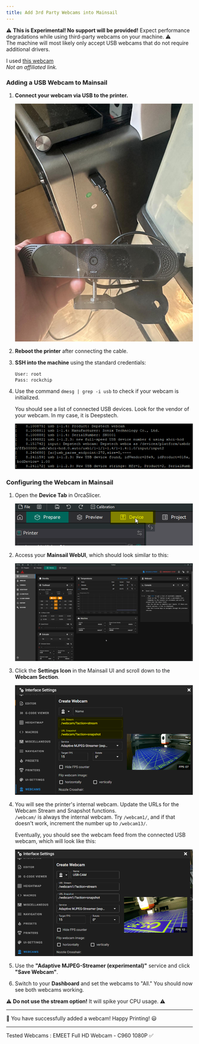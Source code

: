 ```yaml
---
title: Add 3rd Party Webcams into Mainsail
---
```


⚠️ **This is Experimental! No support will be provided!** Expect performance degradations while using third-party webcams on your machine. ⚠️  
The machine will most likely only accept USB webcams that do not require additional drivers.

I used [this webcam](https://www.amazon.de/dp/B0002HAHUY?)  
*Not an affiliated link.*

### Adding a USB Webcam to Mainsail

1. **Connect your webcam via USB to the printer.**

    ![USB Connection](https://raw.githubusercontent.com/Rickeetz/Rinkhals/master/docs/docs/assets/webcam-guide/USB-Webcam%20Connect.jpg)

2. **Reboot the printer** after connecting the cable.

3. **SSH into the machine** using the standard credentials:

    ```
    User: root
    Pass: rockchip
    ```

4. Use the command `dmesg | grep -i usb` to check if your webcam is initialized.

    You should see a list of connected USB devices. Look for the vendor of your webcam. In my case, it is Deepstech.

    ![SSH USB DMESG](https://raw.githubusercontent.com/Rickeetz/Rinkhals/master/docs/docs/assets/webcam-guide/Deepstech-Webcam-Init.png)

### Configuring the Webcam in Mainsail

1. Open the **Device Tab** in OrcaSlicer.

    ![Devices Tab](https://raw.githubusercontent.com/Rickeetz/Rinkhals/master/docs/docs/assets/orca-guide/Device-Tab-Orca.png)

2. Access your **Mainsail WebUI**, which should look similar to this:

    ![Mainsail WebUI](https://raw.githubusercontent.com/Rickeetz/Rinkhals/master/docs/docs/assets/orca-guide/Orca-Mainsail-WebUI.png)

3. Click the **Settings Icon** in the Mainsail UI and scroll down to the **Webcam Section**.

    ![Mainsail Webcam Settings](https://raw.githubusercontent.com/Rickeetz/Rinkhals/master/docs/docs/assets/webcam-guide/Mainsail-Webcam-Settings-URL.png)

4. You will see the printer's internal webcam. Update the URLs for the Webcam Stream and Snapshot functions.  
    `/webcam/` is always the internal webcam. Try `/webcam1/`, and if that doesn't work, increment the number up to `/webcam13/`.

    Eventually, you should see the webcam feed from the connected USB webcam, which will look like this:

    ![Mainsail Webcam Settings USB Cam](https://raw.githubusercontent.com/Rickeetz/Rinkhals/master/docs/docs/assets/webcam-guide/Mainsail-Webcam-Settings-USB-Cam.png)

5. Use the **"Adaptive MJPEG-Streamer (experimental)"** service and click **"Save Webcam"**.

6. Switch to your **Dashboard** and set the webcams to "All." You should now see both webcams working.

⚠️ **Do not use the stream option!** It will spike your CPU usage. ⚠️

---

🎉 You have successfully added a webcam! Happy Printing! 😃

---

Tested Webcams : EMEET Full HD Webcam - C960 1080P ✅